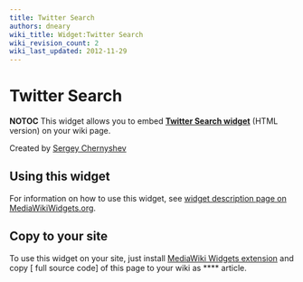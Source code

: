 ```yaml
---
title: Twitter Search
authors: dneary
wiki_title: Widget:Twitter Search
wiki_revision_count: 2
wiki_last_updated: 2012-11-29
---
```


# Twitter Search

<noinclude>__NOTOC__ This widget allows you to embed **[Twitter Search widget](http://twitter.com/goodies/widget_search)** (HTML version) on your wiki page.

Created by [Sergey Chernyshev](http://www.mediawikiwidgets.org/User:Sergey_Chernyshev)

## Using this widget

For information on how to use this widget, see [widget description page on MediaWikiWidgets.org](http://www.mediawikiwidgets.org/Twitter_Search).

## Copy to your site

To use this widget on your site, just install [MediaWiki Widgets extension](http://www.mediawiki.org/wiki/Extension:Widgets) and copy [ full source code] of this page to your wiki as **** article. </noinclude><includeonly>

<script src="http://widgets.twimg.com/j/2/widget.js">
</script>
<script>
new TWTR.Widget({

       version: 2,
       type: 'search',
       search: '` `',
       interval: 6000,
       title: '` `',
       subject: '` `',
       width: ` `,
       height: ` `,
       theme: {
         shell: {
           background: '` `',
           color: '` `'
         },
         tweets: {
           background: '` `',
           color: '` `',
           links: '` `'
         }
       },
       features: {
         scrollbar: false,
         loop: true,
         live: true,
         hashtags: true,
         timestamp: true,
         avatars: true,
         behavior: 'default'
       }

}).render().start();

</script>
</includeonly>
